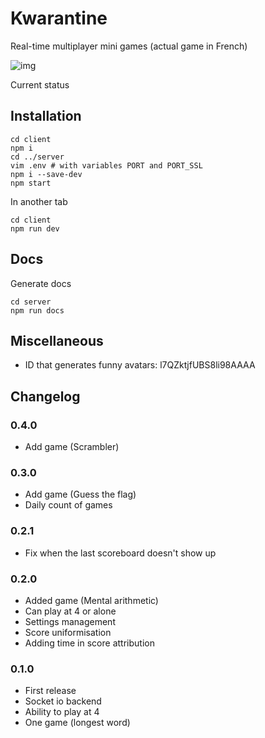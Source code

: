 # Kwarantine

Real-time multiplayer mini games (actual game in French)

![img](./extras/game_history_2.gif)

Current status

## Installation

```
cd client
npm i
cd ../server
vim .env # with variables PORT and PORT_SSL
npm i --save-dev
npm start
```

In another tab

```
cd client
npm run dev
```

## Docs

Generate docs

```
cd server
npm run docs
```

## Miscellaneous

- ID that generates funny avatars: l7QZktjfUBS8li98AAAA

## Changelog

### 0.4.0

- Add game (Scrambler)

### 0.3.0

- Add game (Guess the flag)
- Daily count of games

### 0.2.1

- Fix when the last scoreboard doesn't show up

### 0.2.0

- Added game (Mental arithmetic)
- Can play at 4 or alone
- Settings management
- Score uniformisation
- Adding time in score attribution

### 0.1.0

- First release
- Socket io backend 
- Ability to play at 4
- One game (longest word)